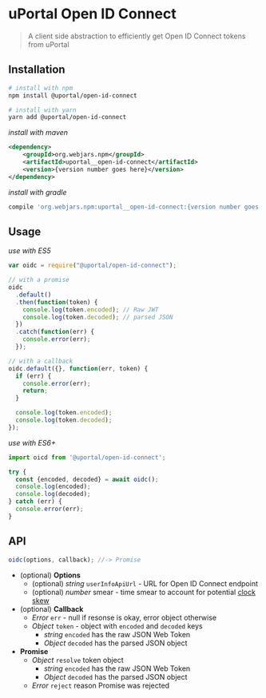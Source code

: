 # uPortal Open ID Connect

> A client side abstraction to efficiently get Open ID Connect tokens from uPortal

## Installation

```sh
# install with npm
npm install @uportal/open-id-connect

# install with yarn
yarn add @uportal/open-id-connect
```

_install with maven_

```xml
<dependency>
    <groupId>org.webjars.npm</groupId>
    <artifactId>uportal__open-id-connect</artifactId>
    <version>{version number goes here}</version>
</dependency>
```

_install with gradle_

```gradle
compile 'org.webjars.npm:uportal__open-id-connect:{version number goes here}'
```

## Usage

_use with ES5_

```js
var oidc = require("@uportal/open-id-connect");

// with a promise
oidc
  .default()
  .then(function(token) {
    console.log(token.encoded); // Raw JWT
    console.log(token.decoded); // parsed JSON
  })
  .catch(function(err) {
    console.error(err);
  });

// with a callback
oidc.default({}, function(err, token) {
  if (err) {
    console.error(err);
    return;
  }

  console.log(token.encoded);
  console.log(token.decoded);
});
```

_use with ES6+_

```js
import oicd from '@uportal/open-id-connect';

try {
  const {encoded, decoded} = await oidc();
  console.log(encoded);
  console.log(decoded);
} catch (err) {
  console.error(err);
}
```

## API

```js
oidc(options, callback); //-> Promise
```

* (optional) **Options**
  * (optional) _string_ `userInfoApiUrl` - URL for Open ID Connect endpoint
  * (optional) _number_ smear - time smear to account for potential [clock skew](https://en.wikipedia.org/wiki/Clock_skew)
* (optional) **Callback**
  * _Error_ `err` - null if resonse is okay, error object otherwise
  * _Object_ `token` - object with `encoded` and `decoded` keys
    * _string_ `encoded` has the raw JSON Web Token
    * _Object_ `decoded` has the parsed JSON object
* **Promise**
  * _Object_ `resolve` token object
    * _string_ `encoded` has the raw JSON Web Token
    * _Object_ `decoded` has the parsed JSON object
  * _Error_ `reject` reason Promise was rejected
